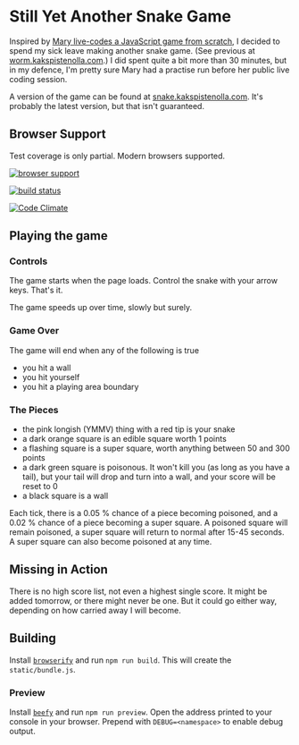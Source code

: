Still Yet Another Snake Game
============================

Inspired by [Mary live-codes a JavaScript game from scratch](http://vimeo.com/105955605), I decided to spend my sick leave making another snake game. (See previous at [worm.kakspistenolla.com](http://worm.kakspistenolla.com).) I did spent quite a bit more than 30 minutes, but in my defence, I'm pretty sure Mary had a practise run before her public live coding session.

A version of the game can be found at [snake.kakspistenolla.com](http://snake.kakspistenolla.com). It's probably the latest version, but that isn't guaranteed.

Browser Support
---------------

Test coverage is only partial. Modern browsers supported.

[![browser support](https://ci.testling.com/nikcorg/snake.png)
](https://ci.testling.com/nikcorg/snake)

[![build status](https://secure.travis-ci.org/nikcorg/snake.png)](http://travis-ci.org/nikcorg/snake)

[![Code Climate](https://codeclimate.com/github/nikcorg/snake/badges/gpa.svg)](https://codeclimate.com/github/nikcorg/snake)

Playing the game
----------------

### Controls

The game starts when the page loads. Control the snake with your arrow keys. That's it.

The game speeds up over time, slowly but surely.

### Game Over

The game will end when any of the following is true

- you hit a wall
- you hit yourself
- you hit a playing area boundary

### The Pieces

- the pink longish (YMMV) thing with a red tip is your snake
- a dark orange square is an edible square worth 1 points
- a flashing square is a super square, worth anything between 50 and 300 points
- a dark green square is poisonous. It won't kill you (as long as you have a tail), but your tail will drop and turn into a wall, and your score will be reset to 0
- a black square is a wall

Each tick, there is a 0.05 % chance of a piece becoming poisoned, and a 0.02 % chance of a piece becoming a super square. A poisoned square will remain poisoned, a super square will return to normal after 15-45 seconds. A super square can also become poisoned at any time.

Missing in Action
-----------------

There is no high score list, not even a highest single score. It might be added tomorrow, or there might never be one. But it could go either way, depending on how carried away I will become.

Building
--------

Install [`browserify`](https://www.npmjs.org/package/browserify) and run `npm run build`. This will create the `static/bundle.js`.

### Preview

Install [`beefy`](https://www.npmjs.org/package/beefy) and run `npm run preview`. Open the address printed to your console in your browser. Prepend with `DEBUG=<namespace>` to enable debug output.

